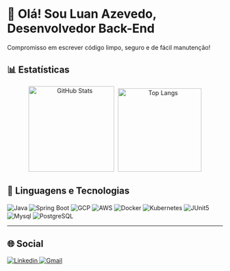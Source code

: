 # 👋 Olá! Sou Luan Azevedo, Desenvolvedor Back-End

Compromisso em escrever código limpo, seguro e de fácil manutenção!

## 📊 Estatísticas

<div align="center"">
  <img 
    height="200" 
    style="padding-right: 5px;" 
    src="https://github-readme-stats.vercel.app/api?username=Luan-Pinheiro&show_icons=true&theme=merko&include_all_commits=true&locale=pt-br" 
    alt="GitHub Stats"
  />
  <img 
    height="195"
    src="https://github-readme-stats.vercel.app/api/top-langs/?username=Luan-Pinheiro&theme=merko&layout=compact&custom_title=Tecnologias&langs_count=9" 
    alt="Top Langs"
  />
</div>

## 🤖 Linguagens e Tecnologias

<div style="display: inline_block">
    <img align="center" alt="Java" src="https://img.shields.io/badge/Java-C34127?style=for-the-badge&logo=openjdk&logoColor=white">
    <img align="center" alt="Spring Boot" src="https://img.shields.io/badge/Spring Boot-2E4A23?style=for-the-badge&logo=spring-boot&logoColor=6DB33F">
    <img align="center" alt="GCP" src="https://img.shields.io/badge/GCP-4285F4?style=for-the-badge&logo=googlecloud&logoColor=white">
    <img align="center" alt="AWS" src="https://img.shields.io/badge/AWS-FF9900?style=for-the-badge&logo=amazonaws&logoColor=white">
    <img align="center" alt="Docker" src="https://img.shields.io/badge/Docker-2496ED?style=for-the-badge&logo=docker&logoColor=white">
    <img align="center" alt="Kubernetes" src="https://img.shields.io/badge/Kubernetes-326CE5?style=for-the-badge&logo=kubernetes&logoColor=white">
    <img align="center" alt="JUnit5" src="https://img.shields.io/badge/JUnit5-25A162?style=for-the-badge&logo=junit5&logoColor=white">
    <img align="center" alt="Mysql" src="https://img.shields.io/badge/MySQL-004f8b?style=for-the-badge&logo=mysql&logoColor=white">
    <img align="center" alt="PostgreSQL" src="https://img.shields.io/badge/PostgreSQL-316192?style=for-the-badge&logo=postgresql&logoColor=white">
</div>

---

## 🌐 Social

<div>
  <a href="https://www.linkedin.com/in/luan-pinheiro-azevedo/" target="_blank">
    <img src="https://img.shields.io/badge/-LinkedIn-%230077B5?style=for-the-badge&logo=linkedin&logoColor=white" alt="Linkedin">
  </a>
  <a href="mailto:lpazevedodev@gmail.com" target="_blank">
    <img src="https://img.shields.io/badge/-Gmail-%23333?style=for-the-badge&logo=gmail&logoColor=white" alt="Gmail">
  </a>
</div>
